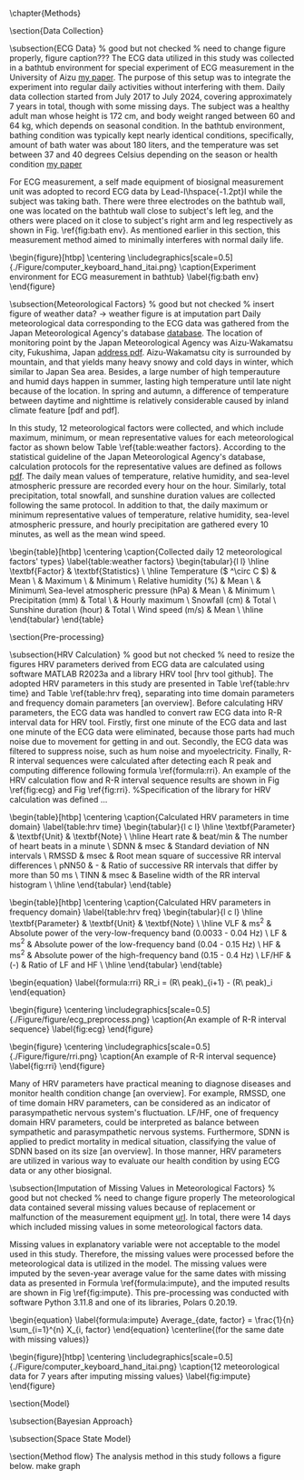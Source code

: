 \chapter{Methods}

\section{Data Collection}

\subsection{ECG Data}
% good but not checked
% need to change figure properly, figure caption???
The ECG data utilized in this study was collected in a bathtub environment for special experiment of ECG measurement in the University of Aizu [my paper]. The purpose of this setup was to integrate the experiment into regular daily activities without interfering with them. Daily data collection started from July 2017 to July 2024, covering approximately 7 years in total, though with some missing days. The subject was a healthy adult man whose height is 172 cm, and body weight ranged between 60 and 64 kg, which depends on seasonal condition. In the bathtub environment, bathing condition was typically kept nearly identical conditions, specifically, amount of bath water was about 180 liters, and the temperature was set between 37 and 40 degrees Celsius depending on the season or health condition [my paper]

For ECG measurement, a self made equipment of biosignal measurement unit was adopted to record ECG data by Lead-I\hspace{-1.2pt}I while the subject was taking bath. There were three electrodes on the bathtub wall, one was located on the bathtub wall close to subject's left leg, and the others were placed on it close to subject's right arm and leg respectively as shown in Fig. \ref{fig:bath env}. As mentioned earlier in this section, this measurement method aimed to minimally interferes with normal daily life.

\begin{figure}[htbp]
    \centering
    \includegraphics[scale=0.5]{./Figure/computer_keyboard_hand_itai.png}
    \caption{Experiment environment for ECG measurement in bathtub}
    \label{fig:bath env}
\end{figure}

\subsection{Meteorological Factors}
% good but not checked
% insert figure of weather data? -> weather figure is at imputation part
Daily meteorological data corresponding to the ECG data was gathered from the Japan Meteorological Agency's database [database]. The location of monitoring point by the Japan Meteorological Agency was Aizu-Wakamatsu city, Fukushima, Japan [address pdf]. Aizu-Wakamatsu city is surrounded by mountain, and that yields many heavy snowy and cold days in winter, which similar to Japan Sea area. Besides, a large number of high temperauture and humid days happen in summer, lasting high temperature until late night because of the location. In spring and autumn, a difference of temperature between daytime and nighttime is relatively considerable caused by inland climate feature [pdf and pdf].

In this study, 12 meteorological factors were collected, and which include maximum, minimum, or mean representative values for each meteorological factor as shown below Table \ref{table:weather factors}. According to the statistical guideline of the Japan Meteorological Agency's database, calculation protocols for the representative values are defined as follows [pdf]. The daily mean values of temperature, relative humidity, and sea-level atmospheric pressure are recorded every hour on the hour. Similarly, total precipitation, total snowfall, and sunshine duration values are collected following the same protocol. In addition to that, the daily maximum or minimum representative values of temperature, relative humidity, sea-level atmospheric pressure, and hourly precipitation are gathered every 10 minutes, as well as the mean wind speed.

\begin{table}[htbp]
    \centering
    \caption{Collected daily 12 meteorological factors' types}
    \label{table:weather factors}
    \begin{tabular}{l l}
        \hline
        \textbf{Factor} & \textbf{Statistics} \\
        \hline
        Temperature ($ ^\circ C $) & Mean \\
                                   & Maximum \\
                                   & Minimum \\
        Relative humidity (\%) & Mean \\
                               & Minimum\\
        Sea-level atmospheric pressure (hPa) & Mean \\
                                             & Minimum \\
        Precipitation (mm) & Total \\
                           & Hourly maximum \\
        Snowfall (cm) & Total \\
        Sunshine duration (hour) & Total \\
        Wind speed (m/s) & Mean \\
        \hline
    \end{tabular}
\end{table}


\section{Pre-processing}

\subsection{HRV Calculation}
% good but not checked
% need to resize the figures
HRV parameters derived from ECG data are calculated using software MATLAB R2023a and a library HRV tool [hrv tool github]. The adopted HRV parameters in this study are presented in Table \ref{table:hrv time} and Table \ref{table:hrv freq}, separating into time domain parameters and frequency domain parameters [an overview]. Before calculating HRV parameters, the ECG data was handled to convert raw ECG data into R-R interval data for HRV tool. Firstly, first one minute of the ECG data and last one minute of the ECG data were eliminated, because those parts had much noise due to movement for getting in and out. Secondly, the ECG data was filtered to suppress noise, such as hum noise and myoelectricity. Finally, R-R interval sequences were calculated after detecting each R peak and computing difference following formula \ref{formula:rri}. An example of the HRV calculation flow and R-R interval sequence results are shown in Fig \ref{fig:ecg} and Fig \ref{fig:rri}.
%Specification of the library for HRV calculation was defined ...

\begin{table}[htbp]
    \centering
    \caption{Calculated HRV parameters in time domain}
    \label{table:hrv time}
    \begin{tabular}{l c l}
        \hline
        \textbf{Parameter} & \textbf{Unit} & \textbf{Note} \\ \hline
        Heart rate & beat/min & The number of heart beats in a minute \\
        SDNN       & msec & Standard deviation of NN intervals \\
        RMSSD      & msec & Root mean square of successive RR interval differences \\
        pNN50      & -  & Ratio of successive RR intervals that differ by more than 50 ms \\
        TINN       & msec & Baseline width of the RR interval histogram \\
        \hline
    \end{tabular}
\end{table}

\begin{table}[htbp]
    \centering
    \caption{Calculated HRV parameters in frequency domain}
    \label{table:hrv freq}
    \begin{tabular}{l c l}
        \hline
        \textbf{Parameter} & \textbf{Unit} & \textbf{Note} \\ \hline
        VLF   & ms$^2$ & Absolute power of the very-low-frequency band (0.0033 - 0.04 Hz) \\
        LF    & ms$^2$ & Absolute power of the low-frequency band (0.04 - 0.15 Hz) \\
        HF    & ms$^2$ & Absolute power of the high-frequency band (0.15 - 0.4 Hz) \\
        LF/HF & (-)    & Ratio of LF and HF \\
        \hline
    \end{tabular}
\end{table}

\begin{equation}
    \label{formula:rri}
    RR_i = (R\ peak)_{i+1} - (R\ peak)_i
\end{equation}

\begin{figure}
    \centering
    \includegraphics[scale=0.5]{./Figure/figure/ecg_preprocess.png}
    \caption{An example of R-R interval sequence}
    \label{fig:ecg}
\end{figure}

\begin{figure}
    \centering
    \includegraphics[scale=0.5]{./Figure/figure/rri.png}
    \caption{An example of R-R interval sequence}
    \label{fig:rri}
\end{figure}

Many of HRV parameters have practical meaning to diagnose diseases and monitor health condition change [an overview]. For example, RMSSD, one of time domain HRV parameters, can be considered as an indicator of parasympathetic nervous system's fluctuation. LF/HF, one of frequency domain HRV parameters, could be interpreted as balance between sympathetic and parasympathetic nervous systems. Furthermore, SDNN is applied to predict mortality in medical situation, classifying the value of SDNN based on its size [an overview]. In those manner, HRV parameters are utilized in various way to evaluate our health condition by using ECG data or any other biosignal.


\subsection{Imputation of Missing Values in Meteorological Factors}
% good but not checked
% need to change figure properly
The meteorological data contained several missing values because of replacement or malfunction of the measurement equipment [url]. In total, there were 14 days which included missing values in some meteorological factors data.

Missing values in explanatory variable were not acceptable to the model used in this study. Therefore, the missing values were processed before the meteorological data is utilized in the model. The missing values were imputed by the seven-year average value for the same dates with missing data as presented in Formula \ref{formula:impute}, and the imputed results are shown in Fig \ref{fig:impute}. This pre-processing was conducted with software Python 3.11.8 and one of its libraries, Polars 0.20.19.

\begin{equation}
    \label{formula:impute}
    Average_{date, factor} = \frac{1}{n} \sum_{i=1}^{n} X_{i, factor}
\end{equation}
\centerline{(for the same date with missing values)}

\begin{figure}[htbp]
    \centering
    \includegraphics[scale=0.5]{./Figure/computer_keyboard_hand_itai.png}
    \caption{12 meteorological data for 7 years after imputing missing values}
    \label{fig:impute}
\end{figure}



\section{Model}

\subsection{Bayesian Approach}

\subsection{Space State Model}

\section{Method flow}
The analysis method in this study follows a figure below.
make graph



[my paper]: https://ieeexplore.ieee.org/document/10359319
[database]: https://www.data.jma.go.jp/stats/etrn/index.php
[address pdf]: https://www.jma-net.go.jp/fukushima/gyoumu/wakamatsu.html
[pdf]: https://www.data.jma.go.jp/stats/data/kaisetu/shishin/shishin_all.pdf
[url]: https://www.data.jma.go.jp/stats/etrn/kako_data.html
